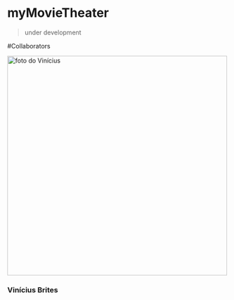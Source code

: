 # myMovieTheater

> under development

#Collaborators
<div>
<img src="https:www.github.com/vinnybrites.png" alt="foto do Vinícius" style="width:500px;">
<h3>Vinícius Brites</h3>
</div>
